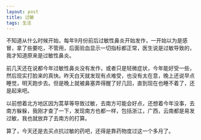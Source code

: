 ```yaml
---
layout: post
title: 过敏
tags: 生活
---
```


不知道从什么时候开始，每年9月份前后过敏性鼻炎开始发作，一开始以为是感冒，拿了些要吃，不管用，后面验血显示一切指标都正常，医生说是过敏导致的，我才知道原来是过敏性鼻炎。

前几天还在说都今年过敏性鼻炎没有发作，或者只是轻微症状，今年能好受一些，然后现实打脸来的真快。昨天白天就发现有点难受，也没有太在意，晚上还说早点睡觉，明天跑步去。但是晚上就被鼻塞弄得醒了好几回，直到现在也睡不着了，还是起来吧。

以前想着北方地区因为蒿草等导致过敏，去南方可能会好点，还想着今年没事，去南方躲躲，我刚才查了一下，发现南方也都一样，包括浙江，广西，云南都是易发过敏，我也就放弃了去南方的打算。

算了，今天还是去买点抗过敏的药吧，还得是靠药物度过这一个多月了。
